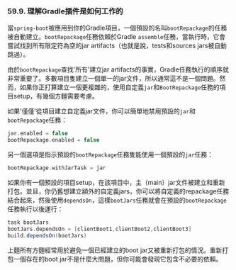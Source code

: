 ### 59.9. 理解Gradle插件是如何工作的

當`spring-boot`被應用到你的Gradle項目，一個預設的名叫`bootRepackage`的任務被自動建立。`bootRepackage`任務依賴於Gradle `assemble`任務，當執行時，它會嘗試找到所有限定符為空的jar artifacts（也就是說，tests和sources jars被自動跳過）。

由於`bootRepackage`查找'所有'建立jar artifacts的事實，Gradle任務執行的順序就非常重要了。多數項目隻建立一個單一的jar文件，所以通常這不是一個問題。然而，如果你正打算建立一個更複雜的，使用自定義`jar`和`BootRepackage`任務的項目setup，有幾個方麵需要考慮。

如果'僅僅'從項目建立自定義jar文件，你可以簡單地禁用預設的`jar`和`bootRepackage`任務：
```gradle
jar.enabled = false
bootRepackage.enabled = false
```
另一個選項是指示預設的`bootRepackage`任務隻能使用一個預設的`jar`任務：
```gradle
bootRepackage.withJarTask = jar
```
如果你有一個預設的項目setup，在該項目中，主（main）jar文件被建立和重新打包。並且，你仍舊想建立額外的自定義jars，你可以將自定義的repackage任務結合起來，然後使用`dependsOn`，這樣`bootJars`任務就會在預設的`bootRepackage`任務執行以後運行：
```gradle
task bootJars
bootJars.dependsOn = [clientBoot1,clientBoot2,clientBoot3]
build.dependsOn(bootJars)
```
上麵所有方麵經常用於避免一個已經建立的boot jar又被重新打包的情況。重新打包一個存在的boot jar不是什麼大問題，但你可能會發現它包含不必要的依賴。
